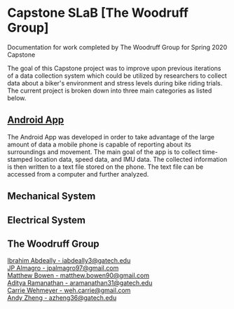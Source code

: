 # Capstone SLaB [The Woodruff Group]
Documentation for work completed by The Woodruff Group for Spring 2020 Capstone

The goal of this Capstone project was to improve upon previous iterations of a data collection system which could be utilized by 
researchers to collect data about a biker's environment and stress levels during bike riding trials. The current project is broken down into three main categories as listed below.

## [Android App](Android%20App)
The Android App was developed in order to take advantage of the large amount of data a mobile phone is capable of reporting about its surroundings and movement. The main goal of the app is to collect time-stamped location data, speed data, and IMU data. The collected information is then written to a text file stored on the phone. The text file can be accessed from a computer and further analyzed.

## Mechanical System

## Electrical System

## The Woodruff Group
[Ibrahim Abdeally - iabdeally3@gatech.edu](mailto:iabdeally3@gatech.edu)  
[JP Almagro - jpalmagro97@gmail.com](mailto:jpalmagro97@gmail.com)  
[Matthew Bowen - matthew.bowen90@gmail.com](mailto:matthew.bowen90@gmail.com)  
[Aditya Ramanathan - aramanathan31@gatech.edu](mailto:aramanathan31@gatech.edu)  
[Carrie Wehmeyer - weh.carrie@gmail.com](mailto:weh.carrie@gmail.com)  
[Andy Zheng - azheng36@gatech.edu](mailto:azheng36@gatech.edu)  

